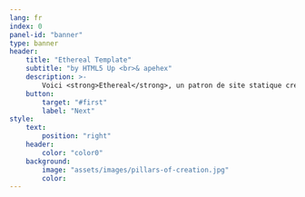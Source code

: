 ```yaml
---
lang: fr
index: 0
panel-id: "banner"
type: banner
header:
    title: "Ethereal Template"
    subtitle: "by HTML5 Up <br>& apehex"
    description: >-
        Voici <strong>Ethereal</strong>, un patron de site statique créé par AJ pour <a href='https://html5up.net'>HTML5 UP</a> et augmenté avec des fonctionnalités Jekyll par <a href='https://apehex.github.io'>apehex</a>.<br/><br/>Il est totalement "responsive", composé en HTML5 et CSS3, et diffusé librement sous la license Creative Commons.<br/><br/>J'espère que ça vous plaît :)
    button:
        target: "#first"
        label: "Next"
style:
    text:
        position: "right"
    header:
        color: "color0"
    background:
        image: "assets/images/pillars-of-creation.jpg"
        color:
---
```

